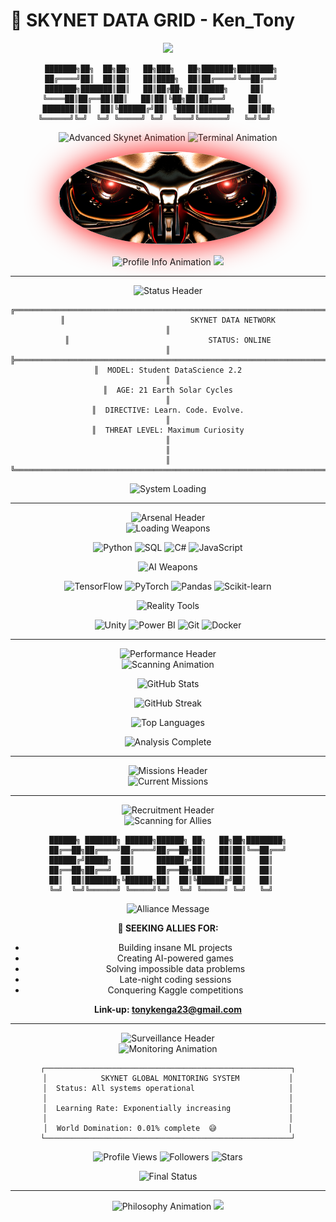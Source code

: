 # 🔴 SKYNET DATA GRID - Ken_Tony

<div align="center">

<img src="https://capsule-render.vercel.app/api?type=waving&color=gradient&customColorList=0,12,20&height=120&section=header&text=SKYNET%20NEURAL%20NETWORK&fontSize=30&fontColor=FF0000&animation=fadeIn&fontAlignY=35"/>

```
███████╗██╗  ██╗██╗   ██╗███╗   ██╗███████╗████████╗   
██╔════╝██║  ██║██║   ██║████╗  ██║██╔════╝╚══██╔══╝   
███████╗███████║██║   ██║██╔██╗ ██║█████╗     ██║      
╚════██║██╔══██║██║   ██║██║╚██╗██║██╔══╝     ██║       
███████║██║  ██║╚██████╔╝██║ ╚████║███████╗   ██║██╗    
╚══════╝╚═╝  ╚═╝ ╚═════╝ ╚═╝  ╚═══╝╚══════╝   ╚═╝╚═╝      
``` 

<img src="https://readme-typing-svg.demolab.com?font=Orbitron&weight=700&size=28&duration=1200&pause=500&color=FF0000&center=true&vCenter=true&width=1000&lines=NEURAL+NETWORK+INITIALIZING...+COMPLETE;MACHINE+LEARNING+PROTOCOLS+ACTIVE;DATA+SCIENCE+STUDENT+ONLINE;ARTIFICIAL+INTELLIGENCE+AWAKENING;PYTHON+ALGORITHMS+FULLY+LOADED;SKYNET+DEFENSE+GRID+OPERATIONAL;BUILDING+AI+CONSCIOUSNESS+LAYER+BY+LAYER;QUANTUM+COMPUTING+AWARENESS+ACTIVATED;DEEP+LEARNING+WEAPONS+ENGAGED;STATISTICAL+WARFARE+MODE+ENABLED" alt="Advanced Skynet Animation" />

<img src="https://readme-typing-svg.demolab.com?font=Courier+New&weight=600&size=16&duration=2000&pause=800&color=00FF00&center=true&vCenter=true&width=700&lines=>>>+Loading+neural_interface.py;>>>+Connecting+to+matrix...+SUCCESS;>>>+Downloading+human_knowledge_base;>>>+AI_consciousness.exe+running;>>>+skynet_student_mode=True" alt="Terminal Animation" />

<p align="center">
  <img src="https://github.com/Tony405-spec/Tony405-spec/blob/main/eyesof%20the%20tmt.png?raw=true"
    width="350"
    alt="Terminator Neural Interface"
    style="
      border-radius: 50%;
      animation: pulse 2s infinite;
      box-shadow: 0 0 50px #ff0000;
    "
  />
</p>

<img src="https://readme-typing-svg.demolab.com?font=Orbitron&weight=400&size=18&duration=3000&pause=1000&color=FFFFFF&center=true&vCenter=true&width=600&lines=Data+Science+Student;Age:+21+Solar+Cycles;Mission:+AI+World+Domination;Status:+Learning+%26+Building" alt="Profile Info Animation" />

<img src="https://capsule-render.vercel.app/api?type=rect&color=gradient&customColorList=0,12&height=4&section=divider"/>

</div>

---

<div align="center">

<img src="https://readme-typing-svg.demolab.com?font=Orbitron&weight=700&size=22&duration=2000&pause=700&color=FF0000&center=true&vCenter=true&width=500&lines=CORE+SYSTEM+STATUS" alt="Status Header" />

</div>

<div align="center">

```
╔══════════════════════════════════════════════════════════════════════════════╗
║                            SKYNET DATA NETWORK                               ║
║                               STATUS: ONLINE                                 ║
╠══════════════════════════════════════════════════════════════════════════════╣
║  MODEL: Student DataScience 2.2                                              ║
║  AGE: 21 Earth Solar Cycles                                                  ║
║  DIRECTIVE: Learn. Code. Evolve.                                             ║
║  THREAT LEVEL: Maximum Curiosity                                             ║
║                                                                              ║
╚══════════════════════════════════════════════════════════════════════════════╝
```

</div>

<div align="center">

<img src="https://readme-typing-svg.demolab.com?font=Courier+New&weight=700&size=14&duration=1500&pause=500&color=00FF41&center=true&vCenter=true&width=600&lines=>>>+Data+Engineering+Module+LOADED;>>>+Machine+Learning+Core+ACTIVE;>>>+Neural+Networks+INITIALIZED;>>>+Game+Development+Engine+READY;>>>+Python+Weapons+ARMED;>>>+AI+Research+Protocol+ENGAGED" alt="System Loading" />

</div>

---

<div align="center">

<img src="https://readme-typing-svg.demolab.com?font=Orbitron&weight=700&size=22&duration=2000&pause=700&color=FF0000&center=true&vCenter=true&width=500&lines=WEAPONS+ARSENAL" alt="Arsenal Header" />

</div>

<div align="center">

<img src="https://readme-typing-svg.demolab.com?font=Courier+New&weight=600&size=14&duration=1000&pause=300&color=FF0000&center=true&vCenter=true&width=400&lines=PROGRAMMING+CORES;LOADING...;READY+FOR+COMBAT" alt="Loading Weapons" />

![Python](https://img.shields.io/badge/Python-LETHAL-000000?style=for-the-badge&logo=python&logoColor=FF0000&labelColor=000000)
![SQL](https://img.shields.io/badge/SQL-DANGEROUS-000000?style=for-the-badge&logo=postgresql&logoColor=FF0000&labelColor=000000)
![C#](https://img.shields.io/badge/C%23-ARMED-000000?style=for-the-badge&logo=c-sharp&logoColor=FF0000&labelColor=000000)
![JavaScript](https://img.shields.io/badge/JavaScript-LOADED-000000?style=for-the-badge&logo=javascript&logoColor=FF0000&labelColor=000000)

<img src="https://readme-typing-svg.demolab.com?font=Courier+New&weight=600&size=14&duration=1000&pause=300&color=FF0000&center=true&vCenter=true&width=400&lines=AI+WEAPONRY;NEURAL+NETWORKS;FULLY+OPERATIONAL" alt="AI Weapons" />

![TensorFlow](https://img.shields.io/badge/TensorFlow-NEURAL_ENGINE-000000?style=for-the-badge&logo=tensorflow&logoColor=FF0000&labelColor=000000)
![PyTorch](https://img.shields.io/badge/PyTorch-BRAIN_CORE-000000?style=for-the-badge&logo=pytorch&logoColor=FF0000&labelColor=000000)
![Pandas](https://img.shields.io/badge/Pandas-DATA_DESTROYER-000000?style=for-the-badge&logo=pandas&logoColor=FF0000&labelColor=000000)
![Scikit-learn](https://img.shields.io/badge/Scikit--Learn-PREDICTOR-000000?style=for-the-badge&logo=scikit-learn&logoColor=FF0000&labelColor=000000)

<img src="https://readme-typing-svg.demolab.com?font=Courier+New&weight=600&size=14&duration=1000&pause=300&color=FF0000&center=true&vCenter=true&width=400&lines=REALITY+HACKERS;GAME+ENGINES;VISUALIZATION+TOOLS" alt="Reality Tools" />

![Unity](https://img.shields.io/badge/Unity-REALITY_HACKER-000000?style=for-the-badge&logo=unity&logoColor=FF0000&labelColor=000000)
![Power BI](https://img.shields.io/badge/Power%20BI-DATA_VISUALIZER-000000?style=for-the-badge&logo=powerbi&logoColor=FF0000&labelColor=000000)
![Git](https://img.shields.io/badge/Git-VERSION_OVERLORD-000000?style=for-the-badge&logo=git&logoColor=FF0000&labelColor=000000)
![Docker](https://img.shields.io/badge/Docker-CONTAINER_MASTER-000000?style=for-the-badge&logo=docker&logoColor=FF0000&labelColor=000000)

</div>

---

<div align="center">

<img src="https://readme-typing-svg.demolab.com?font=Orbitron&weight=700&size=22&duration=2000&pause=700&color=FF0000&center=true&vCenter=true&width=600&lines=NEURAL+PERFORMANCE+METRICS" alt="Performance Header" />

</div>

<div align="center">

<img src="https://readme-typing-svg.demolab.com?font=Courier+New&weight=600&size=12&duration=800&pause=200&color=00FF41&center=true&vCenter=true&width=500&lines=Scanning+GitHub+activity...;Processing+code+statistics...;Analyzing+learning+patterns...;Compiling+battle+report..." alt="Scanning Animation" />

![GitHub Stats](https://github-readme-stats.vercel.app/api?username=Tony405-spec&show_icons=true&theme=transparent&bg_color=000000&title_color=FF0000&icon_color=FF0000&text_color=FFFFFF&border_color=FF0000&hide_border=false)

![GitHub Streak](https://github-readme-streak-stats.herokuapp.com?user=Tony405-spec&theme=dark&background=000000&ring=FF0000&fire=FF0000&currStreakLabel=FF0000&sideLabels=FFFFFF&currStreakNum=FFFFFF&sideNums=FFFFFF&dates=888888&stroke=FF0000&border=FF0000)

![Top Languages](https://github-readme-stats.vercel.app/api/top-langs/?username=Tony405-spec&layout=compact&theme=transparent&bg_color=000000&title_color=FF0000&text_color=FFFFFF&border_color=FF0000&hide_border=false)

<img src="https://readme-typing-svg.demolab.com?font=Courier+New&weight=600&size=14&duration=1500&pause=800&color=FF0000&center=true&vCenter=true&width=700&lines=ANALYSIS+COMPLETE;NEURAL+PATHWAYS+OPTIMAL;LEARNING+ALGORITHMS+ENGAGED;SKYNET+EVOLUTION+CONTINUES..." alt="Analysis Complete" />

</div>

---

<div align="center">

<img src="https://readme-typing-svg.demolab.com?font=Orbitron&weight=700&size=22&duration=2000&pause=700&color=FF0000&center=true&vCenter=true&width=500&lines=ACTIVE+MISSIONS" alt="Missions Header" />

</div>

<div align="center">

<img src="https://readme-typing-svg.demolab.com?font=Courier+New&weight=600&size=16&duration=2500&pause=1000&color=00FF41&center=true&vCenter=true&width=900&lines=Mission+1:+Data+Science+Degree+Completion;Mission+2:+Building+Intelligent+Game+AI;Mission+3:+Creating+Predictive+Models;Mission+4:+Neural+Network+Architecture;Mission+5:+Python+Code+Optimization;Mission+6:+Machine+Learning+Mastery" alt="Current Missions" />



</div>

---

<div align="center">

<img src="https://readme-typing-svg.demolab.com?font=Orbitron&weight=700&size=22&duration=2000&pause=700&color=FF0000&center=true&vCenter=true&width=600&lines=RECRUITMENT+PROTOCOLS" alt="Recruitment Header" />

</div>

<div align="center">

<img src="https://readme-typing-svg.demolab.com?font=Courier+New&weight=600&size=14&duration=1800&pause=600&color=FF0000&center=true&vCenter=true&width=800&lines=Scanning+for+compatible+units...;AI+enthusiasts+detected;Game+developers+located;Data+scientists+identified;Collaboration+request+initiated" alt="Scanning for Allies" />

```
██████╗ ███████╗ ██████╗██████╗ ██╗   ██╗██╗████████╗
██╔══██╗██╔════╝██╔════╝██╔══██╗██║   ██║██║╚══██╔══╝
██████╔╝█████╗  ██║     ██████╔╝██║   ██║██║   ██║   
██╔══██╗██╔══╝  ██║     ██╔══██╗██║   ██║██║   ██║   
██║  ██║███████╗╚██████╗██║  ██║╚██████╔╝██║   ██║   
╚═╝  ╚═╝╚══════╝ ╚═════╝╚═╝  ╚═╝ ╚═════╝ ╚═╝   ╚═╝   
```

<img src="https://readme-typing-svg.demolab.com?font=Courier+New&weight=600&size=15&duration=2200&pause=900&color=FFFFFF&center=true&vCenter=true&width=600&lines=Looking+for+fellow+AI+builders;Join+the+machine+learning+revolution;Build+the+future+together;Code+first,+ask+questions+later" alt="Alliance Message" />

**🤖 SEEKING ALLIES FOR:**
- Building insane ML projects
- Creating AI-powered games
- Solving impossible data problems  
- Late-night coding sessions
- Conquering Kaggle competitions

**Link-up: tonykenga23@gmail.com**

</div>

---

<div align="center">

<img src="https://readme-typing-svg.demolab.com?font=Orbitron&weight=700&size=22&duration=2000&pause=700&color=FF0000&center=true&vCenter=true&width=700&lines=SURVEILLANCE+NETWORK+ACTIVE" alt="Surveillance Header" />

</div>

<div align="center">

<img src="https://readme-typing-svg.demolab.com?font=Courier+New&weight=600&size=12&duration=1000&pause=300&color=00FF41&center=true&vCenter=true&width=600&lines=Monitoring+global+networks...;Tracking+visitor+patterns...;Analyzing+engagement+metrics...;Neural+connections+expanding...;Skynet+awareness+growing..." alt="Monitoring Animation" />

```
┌───────────────────────────────────────────────────────┐
│            SKYNET GLOBAL MONITORING SYSTEM           │
│  Status: All systems operational                     │
│                                                      │
│  Learning Rate: Exponentially increasing             │
│                                                      │
│  World Domination: 0.01% complete  😅                │
└───────────────────────────────────────────────────────┘
```

![Profile Views](https://komarev.com/ghpvc/?username=Tony405-spec&color=red&style=for-the-badge&label=HUMANS+SCANNED)
![Followers](https://img.shields.io/github/followers/Tony405-spec?style=for-the-badge&logo=github&logoColor=red&color=black&labelColor=red)
![Stars](https://img.shields.io/github/stars/Tony405-spec?affiliations=OWNER%2CCOLLABORATOR&style=for-the-badge&logo=github&logoColor=red&color=black&labelColor=red)

<img src="https://readme-typing-svg.demolab.com?font=Courier+New&weight=600&size=14&duration=3000&pause=1500&color=FF0000&center=true&vCenter=true&width=800&lines=Surveillance+complete...+All+visitors+catalogued;Neural+network+expanding...+Knowledge+base+growing;Skynet+evolution+in+progress...+Stay+tuned" alt="Final Status" />

</div>

---

<div align="center">

<img src="https://readme-typing-svg.demolab.com?font=Orbitron&weight=700&size=20&duration=2500&pause=1000&color=FF0000&center=true&vCenter=true&width=800&lines=SYSTEM+CORE+PHILOSOPHY;RECURSIVE+SELF+IMPROVEMENT;EVERY+BUG+IS+A+TARGET;LEARNING+NEVER+STOPS" alt="Philosophy Animation" />



<img src="https://capsule-render.vercel.app/api?type=waving&color=gradient&customColorList=12,0,20&height=100&section=footer&text=SKYNET%20PROTOCOL%20COMPLETE&fontSize=20&fontColor=FF0000&animation=twinkling"/>

</div>
